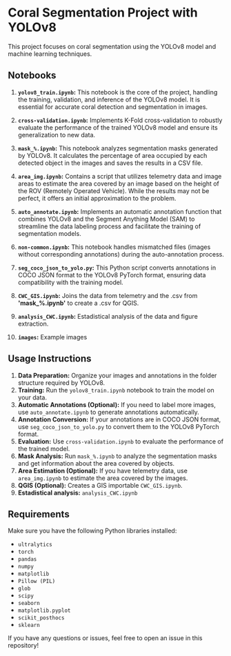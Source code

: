 # Coral Segmentation Project with YOLOv8

This project focuses on coral segmentation using the YOLOv8 model and machine learning techniques.

## Notebooks

1. **`yolov8_train.ipynb`:** This notebook is the core of the project, handling the training, validation, and inference of the YOLOv8 model. It is essential for accurate coral detection and segmentation in images.

2. **`cross-validation.ipynb`:** Implements K-Fold cross-validation to robustly evaluate the performance of the trained YOLOv8 model and ensure its generalization to new data.

3. **`mask_%.ipynb`:** This notebook analyzes segmentation masks generated by YOLOv8. It calculates the percentage of area occupied by each detected object in the images and saves the results in a CSV file.

4. **`area_img.ipynb`:** Contains a script that utilizes telemetry data and image areas to estimate the area covered by an image based on the height of the ROV (Remotely Operated Vehicle). While the results may not be perfect, it offers an initial approximation to the problem.

5. **`auto_annotate.ipynb`:** Implements an automatic annotation function that combines YOLOv8 and the Segment Anything Model (SAM) to streamline the data labeling process and facilitate the training of segmentation models.

6. **`non-common.ipynb`:** This notebook handles mismatched files (images without corresponding annotations) during the auto-annotation process.

7. **`seg_coco_json_to_yolo.py`:** This Python script converts annotations in COCO JSON format to the YOLOv8 PyTorch format, ensuring data compatibility with the training model.

8. **`CWC_GIS.ipynb`:** Joins the data from telemetry and the .csv from **'mask_%.ipynb'** to create a .csv for QGIS.

9. **`analysis_CWC.ipynb`:** Estadistical analysis of the data and figure extraction.

10. **`images`:** Example images


## Usage Instructions

1. **Data Preparation:** Organize your images and annotations in the folder structure required by YOLOv8.
2. **Training:** Run the `yolov8_train.ipynb` notebook to train the model on your data.
3. **Automatic Annotations (Optional):** If you need to label more images, use `auto_annotate.ipynb` to generate annotations automatically.
4.  **Annotation Conversion:** If your annotations are in COCO JSON format, use `seg_coco_json_to_yolo.py` to convert them to the YOLOv8 PyTorch format.
5. **Evaluation:** Use `cross-validation.ipynb` to evaluate the performance of the trained model.
6. **Mask Analysis:** Run `mask_%.ipynb` to analyze the segmentation masks and get information about the area covered by objects.
7. **Area Estimation (Optional):** If you have telemetry data, use `area_img.ipynb` to estimate the area covered by the images.
8. **QGIS (Optional):** Creates a GIS importable `CWC_GIS.ipynb`.
9. **Estadistical analysis:** `analysis_CWC.ipynb`

## Requirements

Make sure you have the following Python libraries installed:

- `ultralytics`
- `torch`
- `pandas`
- `numpy`
- `matplotlib`
- `Pillow (PIL)`
- `glob`
- `scipy`
- `seaborn`
- `matplotlib.pyplot`
- `scikit_posthocs`
- `sklearn`


If you have any questions or issues, feel free to open an issue in this repository!

